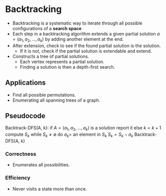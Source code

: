 # Backtracking
* Backtracking is a systematic way to iterate through all possible configurations of a **search space**
* Each step in a backtracking algorithm extends a given partial solution $a = (a_1, a_2, ..., a_k)$ by adding another element at the end.
* After extension, check to see if the found partial solution is the solution.
	* If it is not, check if the partial solution is extendable and extend.
* Constructs a tree of partial solutions.
	* Each vertex represents a partial solution.
	* Finding a solution is then a depth-first search.

## Applications
* Find all possible permutations.
* Enumerating all spanning trees of a graph.

## Pseudocode
Backtrack-DFS(A, k):
	if $A = (a_1, a_2, ..., a_k)$ is a solution
		report it
	else
		$k = k + 1$
		compute $S_k$
		while $S_k \ne \emptyset$ do
			$a_k =$ an element in $S_k$
			$S_k = S_k - a_k$
			Backtrack-DFS(A, k)

### Correctness
* Enumerates all possibilities.

### Efficiency
* Never visits a state more than once.
